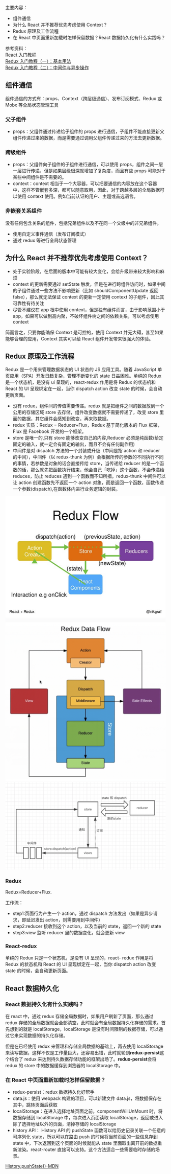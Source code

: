 主要内容：

- 组件通信
- 为什么 React 并不推荐优先考虑使用 Context？
- Redux 原理及工作流程
- 在 React 中页面重新加载时怎样保留数据？React 数据持久化有什么实践吗？

参考资料：  
[React 入门教程](http://caibaojian.com/react/flux.html)  
[Redux 入门教程（一）：基本用法](http://www.ruanyifeng.com/blog/2016/09/redux_tutorial_part_one_basic_usages.html)  
[Redux 入门教程（二）：中间件与异步操作](http://www.ruanyifeng.com/blog/2016/09/redux_tutorial_part_two_async_operations.html)

## 组件通信

组件通信的方式有：props、Context（跨层级通信）、发布订阅模式、Redux 或 Mobx 等全局状态管理⼯具

### 父子组件

- props：父组件通过传递给子组件的 props 进行通信，子组件不能直接更新父组件传递过来的数据，而是需要通过调用父组件传递过来的方法去更新数据。

### 跨级组件

- props：父组件向子组件的子组件进行通信，可以使用 props，组件之间一层一层进行传递，但是如果层级很深就增加了复杂度，而且有些 props 可能对于某些中间组件是不需要的。
- context：context 相当于一个大容器，可以把要通信的内容放在这个容器中，这样不管嵌套多深，都可以随意取用，因此，对于跨越多层的全局数据可以使用 context 使用。例如当前认证的⽤户、主题或⾸选语⾔。

### 非嵌套关系组件

没有任何包含关系的组件，包括兄弟组件以及不在同一个父级中的非兄弟组件。

- 使用自定义事件通信（发布订阅模式）
- 通过 redux 等进行全局状态管理

## 为什么 React 并不推荐优先考虑使用 Context？

- 处于实验阶段，在后面的版本中可能有较大变化，会给升级带来较大影响和麻烦
- context 的更新需要通过 setState 触发，但是在进行跨组件访问时，如果中间的子组件通过一些方法不影响更新（比如 shouldComponentUpdate 返回 false），那么就无法保证 context 的更新一定使用 context 的子组件，因此其可靠性有待关注
- 尽管不建议在 app 根中使用 context，但是独有组件而言，由于影响范围小于 app，如果可以做到高内聚，不破坏组件树之间的依赖关系，可以考虑使用 context

简而言之，只要你能确保 Context 是可控的，使用 Context 并无大碍，甚至如果能够合理的应用，Context 其实可以给 React 组件开发带来很强大的体验。

## Redux 原理及工作流程

Redux 是一个用来管理数据状态的 UI 状态的 JS 应用工具。随着 JavaScript 单页应用（SPA）开发日趋复杂，管理不断变化的 state 日益困难。单纯的 Redux 是一个状态机，是没有 ui 呈现的，react-redux 作用是将 Redux 的状态机和 React 的 UI 呈现绑定在一起，当你 dispatch action 改变 state 的时候，会自动更新页面。

- 没有 redux，组件间的传值需要传递。redux 就是把组件之间的数据放到一个公用的存储区域 store 去存储，组件改变数据就不需要传递了，改变 store 里面的数据，其它组件会感知到改变，再来取数据。
- redux 实质：Redux = Reducer+Flux，Redux 基于简化版本的 Flux 框架，Flux 是 Facebook 开发的一个框架。
- store 是唯一的,只有 store 能够改变自己的内容,Reducer 必须是纯函数(给定固定的输入，就一定会有固定的输出，而且不会有任何副作用)
- 中间件是对 dispatch 方法的一个封装或升级（中间是指 action 和 reducer 的中间），中间件（以 redux-thunk 为例）会根据所传的参数的不同执行不同的事情，若参数是对象的话会直接传给 store，当传递给 reducer 的是一个函数的话，那么就先把函数执行结束，他会自己「吃掉」这个函数，不会传递给 reduces，防止 reduces 遇到一个函数而不知所措。redux-thunk 中间件可以让 action 创建函数先不返回一个 action 对象，而是返回一个函数，函数传递一个参数(dispatch),在函数体内进行业务逻辑的封装。

![](./img/redux_flow.png)
![](./img/redux_middleware_flow.png)  
![](./img/redux_flow2.png)

### Redux

Redux=Reducer+Flux.

工作流：

- step1:页面行为产生一个 action，通过 dispatch 方法发出（如果是异步请求，即延迟发出 action，则需要用到中间件）
- step2:reducer 接收到这个 action，以及当前的 state，返回一个新的 state
- step3:view 监听 reducer 里的数据变化，就会更新 view

### React-redux

单纯的 Redux 只是一个状态机，是没有 UI 呈现的，react- redux 作用是将 Redux 的状态机和 React 的 UI 呈现绑定在一起，当你 dispatch action 改变 state 的时候，会自动更新页面。

## React 数据持久化

### React 数据持久化有什么实践吗？

在 react 中，通过 redux 存储全局数据时，如果用户刷新了页面，那么通过 redux 存储的全局数据就会全部清空，此时就会有全局数据持久化存储的需求。首先想到的就是 localStorage，localStorage 是没有时间限制的数据存储，可以通过它来实现数据的持久化存储。

但是在已经使用 redux 来管理和存储全局数据的基础上，再去使用 localStorage 来读写数据，这样不仅是工作量巨大，还容易出错，此时就轮到**redux-persist**这个结合了 redux 来达到持久数据存储功能的框架出场了。**redux-persist**会将 redux 的 store 中的数据缓存到浏览器的 localStorage 中。

### 在 React 中页面重新加载时怎样保留数据？

- redux-persist：redux 数据持久化好帮手
- data.js：使用 webpack 构建的项目，可以新建文件 data.js，将数据保存在其中，跳转页面后获取
- localStorage：在进入选择地址页面之前，componentWillUnMount 时，将数据存储到 localStorage 中，每次进入页面读取 localStorage，返回或进入除了选择地址以外的页面，清掉存储的 localStorage
- history API： History API 的 pushState 函数可以给历史记录关联一个任意的可序列化 state，所以可以在路由 push 的时候将当前页面的一些信息存到 state 中，下次返回到这个页面的时候就能从 state 里面取出离开前的数据重新渲染。react-router 直接可以支持。这个方法适合一些需要临时存储的场景。

[History.pushState()-MDN](https://developer.mozilla.org/zh-CN/docs/Web/API/History/pushState)
